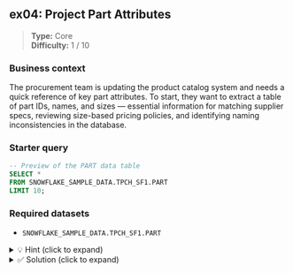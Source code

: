 ## ex04: Project Part Attributes

> **Type:** Core  
> **Difficulty:** 1 / 10

### Business context
The procurement team is updating the product catalog system and needs a quick reference of key part attributes. To start, they want to extract a table of part IDs, names, and sizes — essential information for matching supplier specs, reviewing size-based pricing policies, and identifying naming inconsistencies in the database.

### Starter query
```sql
-- Preview of the PART data table
SELECT *
FROM SNOWFLAKE_SAMPLE_DATA.TPCH_SF1.PART
LIMIT 10;
```

### Required datasets

* `SNOWFLAKE_SAMPLE_DATA.TPCH_SF1.PART`

<details>
<summary>💡 Hint (click to expand)</summary>

#### How to think about it

This task is about selecting only the columns you need — no filtering, no sorting. Just project a subset of attributes from a table. Focus on column selection and understanding what each field represents.

#### Helpful SQL concepts

`SELECT`, column projection

```sql
SELECT column1, column2 FROM table_name;
```

</details>

<details>
<summary>✅ Solution (click to expand)</summary>

#### Working query

```sql
SELECT
    P_PARTKEY,
    P_NAME,
    P_SIZE
FROM SNOWFLAKE_SAMPLE_DATA.TPCH_SF1.PART;
```

#### Why this works

This simple query selects three relevant columns from the `PART` table. No filtering or transformation is applied — it's a clean projection of available data for inspection or export. It helps analysts focus on specific attributes without unnecessary noise.

#### Business answer

You now have a list of all parts along with their identifiers, names, and sizes — ready for catalog alignment or data validation tasks.

#### Take-aways

* Use `SELECT` to project only the columns you care about.
* Column projection keeps queries efficient and readable.
* Knowing which attributes are relevant saves time in larger datasets.

</details>
